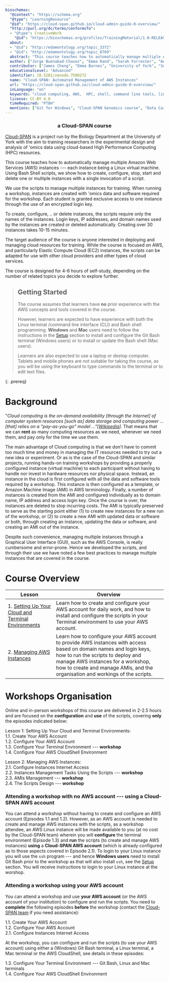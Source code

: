 ```yaml
---
bioschemas:
  "@context": "https://schema.org"
  "@type": "LearningResource"
  "@id": "https://cloud-span.github.io/cloud-admin-guide-0-overview/"
  "http://purl.org/dc/terms/conformsTo":
  - "@type": CreativeWork
    "@id": "https://bioschemas.org/profiles/TrainingMaterial/1.0-RELEASE"
  about:
  - "@id": "http://edamontology.org/topic_3372"
  - "@id": "http://edamontology.org/topic_0769"
  abstract: "This course teaches how to automatically manage multiple Amazon Web Services (AWS) instances — each instance being a Linux virtual machine. Using Bash Shell scripts, we show how to create, stop, start and delete one or multiple instances with a single invocation of a script. The target audience of the course is anyone in charge of, or interested in, deploying and managing cloud resources. While the course is focused on AWS, and particularly Elastic Compute Cloud (EC2) instances, the scripts can be adapted for use with other cloud providers and other types of cloud services."
  author: ["Jorge Buenabad-Chavez", "Emma Rand", "Sarah Forrester", "Annabel Cansdale", "Evelyn Greeves"]
  contributor: ["James Chong", "Emma Barnes", "University of York", "Software Sustainability Institute"]
  educationalLevel: "Advanced"
  identifier: 10.5281/zenodo.7589272
  name: "Cloud-SPAN: Automated Management of AWS Instances"
  url: "https://cloud-span.github.io/cloud-admin-guide-0-overview/"
  inLanguage: "en"
  keywords: "cloud computing, AWS,  HPC, shell, command line tools, linux, elastic cloud compute"
  license: CC-BY 4.0
  timeRequired: "PT8H"
  mentions: ["Git for Windows", "Cloud-SPAN Genomics course", "Data Carpentries Genomics workshop"]
---
```

<h3 align="center">a Cloud-SPAN course</h3>

[Cloud-SPAN](https://cloud-span.york.ac.uk) is a project run by the Biology Department at the University of York with the aim to training researchers in the experimental design and analysis of 'omics data using cloud-based High Performance Computing (HPC) resources.

This course teaches how to automatically manage multiple Amazon Web Services (AWS) instances --- each instance being a Linux virtual machine. Using Bash Shell scripts, we show how to create, configure, stop, start and delete one or multiple instances with a single invocation of a script. 

We use the scripts to manage multiple instances for training. When running a workshop, instances are created with 'omics data and software required for the workshop. Each student is granted exclusive access to one instance through the use of an encrypted login key. 

To create, configure, .. or delete instances, the scripts require only the names of the instances. Login keys, IP addresses, and domain names used by the instances are created or deleted automatically. Creating over 30 instances takes 10-15 minutes.

The target audience of the course is anyone interested in deploying and managing cloud resources for training. While the course is focused on AWS, and particularly Elastic Compute Cloud (EC2) instances, the scripts can be adapted for use with other cloud providers and other types of cloud services.

The course is designed for 4-6 hours of self-study, depending on the number of related topics you decide to explore further.

> ## Getting Started
>
> The course assumes that learners have **no** prior experience with the AWS concepts and tools covered in the course.
>
> However, learners are expected to have experience with both the Linux terminal /command line interface (CLI) and Bash shell programming. **Windows** and **Mac** users need to follow the instructions in the [Setup](../setup) section to install and configure the Git Bash terminal (Windows users) or to install or update the Bash shell (Mac users).
>
> Learners are also expected to use a laptop or destop computer. Tablets and mobile phones are not suitable for taking the course, as you will be using the keyboard to type commands to the terminal or to edit text files.
>
{: .prereq}

# Background
"*Cloud computing is the on-demand availability \[through the Internet\] of computer system resources \[such as\] data storage and computing power ... \[that\] relies on a "pay-as-you-go" model ..."\[[Wikipedia](https://en.wikipedia.org/wiki/Cloud_computing)\].* That means that we can **rent** as many computing resources as we need, whenever we need them, and pay only for the time we use them. 

The main advantage of Cloud computing is that we don't have to commit too much time and money in managing the IT resources needed to try out a new idea or experiment. Or as is the case of the Cloud-SPAN and similar projects, running hands-on training workshops by providing a properly configured instance (virtual machine) to each participant without having to handle nor invest in hardware resources nor physical space. Instead, an instance in the cloud is first configured with all the data and software tools required by a workshop. This instance is then configured as a template, or Amazon Machine Image (AMI) in AWS terminology. Finally, a number of instances is created from the AMI and configured individually as to domain name, IP address and access login key. Once the course is over, the instances are deleted to stop incurring costs. The AMI is typically preserved to serve as the starting point either (1) to create new instances for a new run of the workshop, or (2) to create a new AMI with updated data or software or both, through creating an instance, updating the data or software, and creating an AMI out of the instance.

Despite such convenience, managing multiple instances through a Graphical User Interface (GUI), such as the AWS Console, is really cumbersome and error-prone. Hence we developed the scripts, and through their use we have noted a few best practices to manage multiple instances that are covered in the course.

# Course Overview

| Lesson                     | Overview |
| -------------------------- | ---------|
| 1. [Setting Up Your Cloud and Terminal Environments](https://cloud-span.github.io/cloud-admin-guide-1-setting-work-environments/) | Learn how to create and configure your AWS account for daily work, and how to install and configure the scripts in your Terminal environment to use your AWS account.|
| 2. [Managing AWS Instances](https://cloud-span.github.io/cloud-admin-guide-2-managing-aws-instances/) | Learn how to configure your AWS account to provide AWS instances with access based on domain names and login keys, how to run the scripts to deploy and manage AWS instances for a workshop, how to create and manage AMIs, and the organisation and workings of the scripts. |

# Workshops Organisation
Online and in-person workshops of this course are delivered in 2-2.5 hours and are focused on the **configuration** and **use** of the scripts, covering **only** the episodes indicated below:

Lesson 1: Setting Up Your Cloud and Terminal Environments:\
1.1. Create Your AWS Account\
1.2. Configure Your AWS Account\
1.3. Configure Your Terminal Environment  --- **workshop**\
1.4. Configure Your AWS CloudShell Environment

Lesson 2: Managing AWS Instances:\
2.1. Configure Instances Internet Access\
2.2. Instances Management Tasks Using the Scripts --- **workshop**\
2.3. AMIs Management     --- **workshop**\
2.4. The Scripts Design  --- **workshop**

### Attending a workshop with no AWS account --- using a Cloud-SPAN AWS account
You can attend a workshop without having to create and configure an AWS account (Episodes 1.1 and 1.2). However, as an AWS account is needed to create and manage AWS instances with the scripts, as a workshop attendee, an AWS Linux instance will be made available to you (at no cost by the Cloud-SPAN team) wherein you will **configure** the terminal environment (Episode 1.3) and **run** the scripts (to create and manage AWS instances) **using** a **Cloud-SPAN AWS account** (which is already configured as to those aspects covered in Episode 2.1). To login to your Linux instance you will use the `ssh` program --- and hence **Windows users** need to install Git Bash prior to the workshop as that will also install `ssh`, see the [Setup](../setup) section. You will receive instructions to login to your Linux instance at the worshop.

### Attending a workshop using your AWS account
You can attend a workshop and use **your AWS account** (or the AWS account of your institution) to configure and run the scripts. You need to **complete** the following episodes **before** the workshop (contact the [Cloud-SPAN team](https://cloud-span.york.ac.uk/contact) if you need assistance):

1.1. Create Your AWS Account\
1.2. Configure Your AWS Account\
2.1. Configure Instances Internet Access

At the workshop, you can configure and run the scripts (to use your AWS account) using either a (Windows) Git Bash terminal, a Linux terminal, a Mac terminal or the AWS CloudShell, see details in these episodes:

1.3. Configure Your Terminal Environment --- Git Bash, Linux and Mac terminals\
1.4. Configure Your AWS CloudShell Environment
